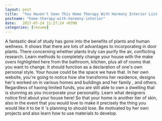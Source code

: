 ```yaml
---
layout: post
title:  "You Haven't Seen This Home Therapy With Harmony Interior List on Buzzfeed"
postname: "home-therapy-with-harmony-interior"
date:   2017-07-24 11:27:24 +0700
categories: [resume]
---
```

A fantastic deal of study has gone into the benefits of plants and human wellness. It shows that there are lots of advantages to incorporating in door plants. There concerning whether plants truly can purify the air, conflicting research. Learn methods to completely change your house with the make overs highlighted here from the bathroom, kitchen, plus all of rooms that you want to change. It should function as a declaration of one's own personal style. Your house could be the space we have that. In her own website, you're going to notice how she transforms her residence, designs her's worked on in various homes and buildings and her family , and others. Regardless of having limited funds, you are still able to own a dwelling that is stunning as you incorporate your personality. Learn what designers notice first about your house here! So that your home is another tier of skin, also in the event that you would love to make it precisely the thing you would like it to be it 's planning to should lose. Be motivated by her own projects and also learn how to use materials to develop.
